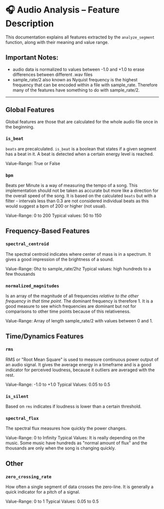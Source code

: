# 🎧 Audio Analysis – Feature Description

This documentation explains all features extracted by the `analyze_segment` function, along with their meaning and value range.

## Important Notes:
- audio data is normalized to values between -1.0 and +1.0 to erase differences between different .wav files
- sample_rate/2 also known as Nyquist frequency is the highest frequency that can be encoded within a file with sample_rate. Therefore many of the features have something to do with sample_rate/2.

---

## Global Features
Global features are those that are calculated for the whole audio file once in the beginning.

### `is_beat`
`beats` are precalculated. `is_beat` is a boolean that states if a given segment has a beat in it. A beat is detected when a certain energy level is reached.

Value-Range: True or False

### `bpm`
Beats per Minute is a way of measuring the tempo of a song. This implementation should not be taken as accurate but more like a direction for the overall speed of the song. It is based on the calculated `beats` but with a filter - intervals less than 0.3 are not considered individual beats as this would suggest a bpm of 200 or higher (not usual).

Value-Range: 0 to 200
Typical values: 50 to 150

## Frequency-Based Features

### `spectral_centroid`
The spectral centroid indicates where center of mass is in a spectrum. It gives a good impression of the brightness of a sound.

Value-Range: 0hz to sample_rate/2hz
Typical values: high hundreds to a few thousands

### `normalized_magnitudes`
Is an array of the magnitude of all frequencies *relative to the other frequency in that time point*.
The dominant frequency is therefore 1. It is a good measure to see which frequencies are dominant but not for comparisons to other time points because of this relativeness.

Value-Range: Array of length sample_rate/2 with values between 0 and 1.

## Time/Dynamics Features

### `rms`
RMS or "Root Mean Square" is used to measure continuous power output of an audio signal.
It gives the average energy in a timeframe and is a good indicator for perceived loudness, because it outliers are averaged with the rest.

Value-Range: -1.0 to +1.0
Typical Values: 0.05 to 0.5

### `is_silent`
Based on `rms` indicates if loudness is lower than a certain threshold.

### `spectral_flux`
The spectral flux measures how quickly the power changes.

Value-Range: 0 to Infinity
Typical Values: It is really depending on the music. Some music have hundreds as "normal amount of flux" and the thousands are only when the song is changing quickly. 


## Other

### `zero_crossing_rate`
How often a single segment of data crosses the zero-line. It is generally a quick indicator for a pitch of a signal.


Value-Range: 0 to 1
Typical Values: 0.05 to 0.5